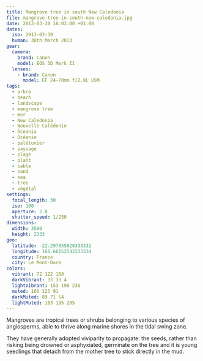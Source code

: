 ```yaml
---
title: Mangrove tree in south New Caledonia
file: mangrove-tree-in-south-new-caledonia.jpg
date: 2013-03-30 16:03:00 +01:00
dates:
  iso: 2013-03-30
  human: 30th March 2013
gear:
  camera:
    brand: Canon
    model: EOS 5D Mark II
  lenses:
    - brand: Canon
      model: EF 24-70mm f/2.8L USM
tags:
  - arbre
  - beach
  - landscape
  - mangrove tree
  - mer
  - New Caledonia
  - Nouvelle Calédonie
  - Oceania
  - Océanie
  - palétuvier
  - paysage
  - plage
  - plant
  - sable
  - sand
  - sea
  - tree
  - végétal
settings:
  focal_length: 30
  iso: 100
  aperture: 2.8
  shutter_speed: 1/250
dimensions:
  width: 3500
  height: 2333
geo:
  latitude: -22.297055028333332
  longitude: 166.66152543333334
  country: France
  city: Le Mont-Dore
colors:
  vibrant: 72 122 168
  darkVibrant: 33 33 4
  lightVibrant: 153 196 236
  muted: 166 125 91
  darkMuted: 89 71 54
  lightMuted: 183 195 205
---
```


Mangroves are tropical trees or shrubs belonging to various species of angiosperms, able to thrive along marine shores in the tidal swing zone. 

They have generally adopted viviparity to propagate: the seeds, rather than risking being drowned or asphyxiated, germinate on the tree and it is young seedlings that detach from the mother tree to stick directly in the mud.
